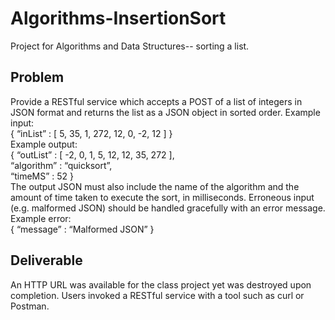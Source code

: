 # Algorithms-InsertionSort
Project for Algorithms and Data Structures-- sorting a list.

## Problem
Provide a RESTful service which accepts a POST of a list of integers in JSON format and returns the list as a JSON object in sorted order.
Example input: <br />
{ “inList” 	: [ 5, 35, 1, 272, 12, 0, -2, 12 ] } <br />
Example output: <br />
{ “outList” 	: [ -2, 0, 1, 5, 12, 12, 35, 272 ], <br />
  “algorithm” : “quicksort”, <br />
  “timeMS” 	: 52 } <br />
The output JSON must also include the name of the algorithm and the amount of time taken to execute the sort, in milliseconds.
Erroneous input (e.g. malformed JSON) should be handled gracefully with an error message.  
 Example error:	<br />{ “message”	: “Malformed JSON” } 

## Deliverable
An HTTP URL was available for the class project yet was destroyed upon completion.
Users invoked a RESTful service with a tool such as curl or Postman.
